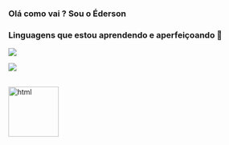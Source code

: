 
### Olá como vai ? Sou o Éderson

### Linguagens que estou aprendendo e aperfeiçoando 💪


<p align="left">
        <img
            src="https://img.shields.io/badge/Python-3776AB?style=for-the-badge&logo=python&logoColor=white"
        />
</p>


<p align="left">
    <a href="https://www.youtube.com/@larissakich?sub_confirmation=1">
        <img
            src="https://img.shields.io/badge/Python-3776AB?style=for-the-badge&logo=python&logoColor=white"
        />
    </a> 
</p>

<div style='display: inline_block'><br/>

  <img height="100em" color="red" alt="html" src="https://github-readme-stats.vercel.app/api?username={EdersonSouzaa}&theme=blue-green">

<div>




